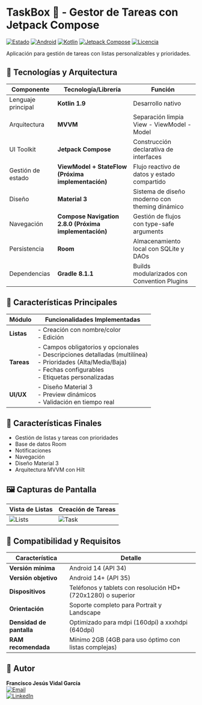 # TaskBox 📝 - Gestor de Tareas con Jetpack Compose

[![Estado](https://img.shields.io/badge/Estado-✅_Finalizado-brightgreen)](https://github.com/tu-usuario/taskbox)
[![Android](https://img.shields.io/badge/Android-3DDC84?logo=android&logoColor=white)](https://developer.android.com)
[![Kotlin](https://img.shields.io/badge/Kotlin-7F52FF?logo=kotlin&logoColor=white)](https://kotlinlang.org/)
[![Jetpack Compose](https://img.shields.io/badge/Jetpack_Compose-4285F4?logo=jetpack-compose&logoColor=white)](https://developer.android.com/jetpack/compose)
[![Licencia](https://img.shields.io/badge/Licencia-MIT-yellow)](https://opensource.org/licenses/MIT)

Aplicación para gestión de tareas con listas personalizables y prioridades.

## 🔧 Tecnologías y Arquitectura

| Componente           | Tecnología/Librería                                                                 | Función                                                                 |
|----------------------|-------------------------------------------------------------------------------------|-------------------------------------------------------------------------|
| Lenguaje principal   | **Kotlin 1.9**                                                                      | Desarrollo nativo                              |
| Arquitectura         | **MVVM**                                                                            | Separación limpia View - ViewModel - Model                             |
| UI Toolkit           | **Jetpack Compose**                                                | Construcción declarativa de interfaces                                 |
| Gestión de estado    | **ViewModel + StateFlow (Próxima implementación)**                                                           | Flujo reactivo de datos y estado compartido                            |
| Diseño               | **Material 3**                                                                      | Sistema de diseño moderno con theming dinámico                         |
| Navegación           | **Compose Navigation 2.8.0 (Próxima implementación)**                                                        | Gestión de flujos con type-safe arguments                              |
| Persistencia         | **Room**                                                   | Almacenamiento local con SQLite y DAOs                                 |
| Dependencias         | **Gradle 8.1.1**                                                                    | Builds modularizados con Convention Plugins                            |


## 📌 Características Principales
| Módulo           | Funcionalidades Implementadas                |
|------------------|----------------------------------------------|
| **Listas**       | - Creación con nombre/color <br> - Edición   |
| **Tareas**       | - Campos obligatorios y opcionales <br> - Descripciones detalladas (multilínea) <br> - Prioridades (Alta/Media/Baja) <br> - Fechas configurables <br> - Etiquetas personalizadas |
| **UI/UX**        | - Diseño Material 3 <br> - Preview dinámicos <br> - Validación en tiempo real |


## 🚀 Características Finales
- Gestión de listas y tareas con prioridades
- Base de datos Room
- Notificaciones
- Navegación
- Diseño Material 3
- Arquitectura MVVM con Hilt

## 🖼️ Capturas de Pantalla
| Vista de Listas | Creación de Tareas |
|-----------------|--------------------|
| ![Lists](url_img)| ![Task](url_img)   |

## 📱 Compatibilidad y Requisitos

| Característica          | Detalle                                                                 |
|-------------------------|-------------------------------------------------------------------------|
| **Versión mínima**      | Android 14 (API 34)                                                    |
| **Versión objetivo**    | Android 14+ (API 35)                                                   |
| **Dispositivos**        | Teléfonos y tablets con resolución HD+ (720x1280) o superior           |
| **Orientación**         | Soporte completo para Portrait y Landscape                             |
| **Densidad de pantalla**| Optimizado para mdpi (160dpi) a xxxhdpi (640dpi)                       |
| **RAM recomendada**     | Mínimo 2GB (4GB para uso óptimo con listas complejas)         

## 👤 Autor

**Francisco Jesús Vidal García**  
[![Email](https://img.shields.io/badge/📧_Email-fjvidalgarcia%40gmail.com-%23007EC6?style=flat&logo=gmail&logoColor=white)](mailto:fjvidalgarcia@gmail.com)  
[![LinkedIn](https://img.shields.io/badge/🔗_LinkedIn-Francisco_Vidal-%230A66C2?style=flat&logo=linkedin&logoColor=white)](https://www.linkedin.com/in/francisco-jes%C3%BAs-vidal-garc%C3%ADa-174189336/)
